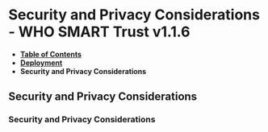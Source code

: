 # Security and Privacy Considerations - WHO SMART Trust v1.1.6

* [**Table of Contents**](toc.md)
* [**Deployment**](deployment.md)
* **Security and Privacy Considerations**

## Security and Privacy Considerations

### Security and Privacy Considerations

